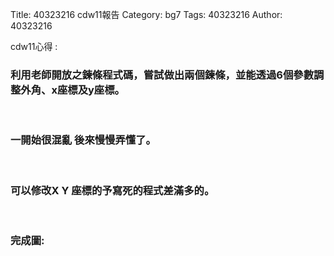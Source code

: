 Title: 40323216 cdw11報告
Category: bg7
Tags: 40323216
Author: 40323216

cdw11心得 :  
<!-- PELICAN_END_SUMMARY -->
<h3>利用老師開放之鍊條程式碼，嘗試做出兩個鍊條，並能透過6個參數調整外角、x座標及y座標。</h3>
<br/>
<h3>一開始很混亂 後來慢慢弄懂了。</h3>
<br/>
<h3>可以修改X Y 座標的予寫死的程式差滿多的。</h3>
<br/>
<h3>完成圖:</h3>

